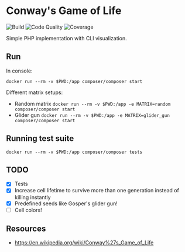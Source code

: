 Conway's Game of Life
=====================

![Build](https://scrutinizer-ci.com/g/mikemix/game-of-life/badges/build.png?b=master)
![Code Quality](https://scrutinizer-ci.com/g/mikemix/game-of-life/badges/quality-score.png?b=master)
![Coverage](https://scrutinizer-ci.com/g/mikemix/game-of-life/badges/coverage.png?b=master)

Simple PHP implementation with CLI visualization.

## Run

In console:

`docker run --rm -v $PWD:/app composer/composer start`

Different matrix setups:

- Random matrix
  `docker run --rm -v $PWD:/app -e MATRIX=random composer/composer start`
- Glider gun
  `docker run --rm -v $PWD:/app -e MATRIX=glider_gun composer/composer start`

## Running test suite

`docker run --rm -v $PWD:/app composer/composer tests`

## TODO

- [x] Tests
- [x] Increase cell lifetime to survive more than one generation instead of killing instantly
- [x] Predefined seeds like Gosper's glider gun!
- [ ] Cell colors!

## Resources

* https://en.wikipedia.org/wiki/Conway%27s_Game_of_Life

